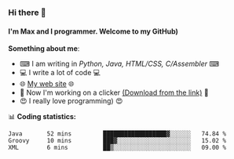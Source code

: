 ### Hi there 👋
#### I'm Max and I programmer. Welcome to my GitHub)

**Something about me**:
- ⌨ I am writing in _Python, Java, HTML/CSS, C/Assembler_ ⌨
- 💻 I write a lot of code 💻
- 🌐 [My web site](https://merive.herokuapp.com/) 🌐
- 🔘 Now I'm working on a clicker [(Download from the link)](https://merive.herokuapp.com/press1mtimes) 🔘
- 😍 I really love programming) 😍

📊 **Coding statistics:**
<!--START_SECTION:waka-->
```text
Java       52 mins         ██████████████████▓░░░░░░   74.84 % 
Groovy     10 mins         ███▓░░░░░░░░░░░░░░░░░░░░░   15.02 % 
XML        6 mins          ██▒░░░░░░░░░░░░░░░░░░░░░░   09.00 % 
```
<!--END_SECTION:waka-->
